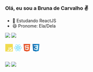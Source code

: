 ### Olá, eu sou a Bruna de Carvalho ✌️

- 🌱 Estudando ReactJS
- 😄 Pronome: Ela/Dela

<div>
<img width="49%"
src="https://github-readme-stats.vercel.app/api?username=BrunaDeCarvalho&show_icons=true&theme=dracula&include_all_commits=true&count_private=true%22" />
<img  width="48%" 
src= "https://github-readme-stats.vercel.app/api/top-langs/?username=BrunaDeCarvalho&layout=compact&langs_count=16&theme=dracula" />
</div>

<div style="display: inline-block"><br>
 <img width="5%"
 src="https://raw.githubusercontent.com/devicons/devicon/master/icons/javascript/javascript-plain.svg" />
   <img width="5%"
 src="https://raw.githubusercontent.com/devicons/devicon/master/icons/react/react-original.svg" />
       <img width="5%"
 src="https://raw.githubusercontent.com/devicons/devicon/master/icons/html5/html5-original.svg" />
     <img width="5%"
 src="https://raw.githubusercontent.com/devicons/devicon/master/icons/css3/css3-original.svg" />
</div>

##

<div style="display: inline-block> <br>
<a href = "https://www.linkedin.com/in/bruna-carvalho-4a18a023a/"> 
<img src= "https://img.shields.io/badge/LinkedIn-0077B5?style=for-the-badge&logo=linkedin&logoColor=white" />
 
<a href="mailto:brunacarvalho260698@gmail.com"> 
<img src= "https://img.shields.io/badge/Gmail-D14836?style=for-the-badge&logo=gmail&logoColor=white" />
</div>
